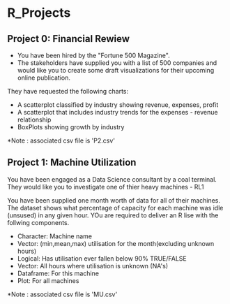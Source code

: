 # R_Projects

## Project 0:  Financial Rewiew 

* You have been hired by the "Fortune 500 Magazine". 
* The stakeholders have supplied you with a list of 500 companies and would like you to create some draft visualizations for their upcoming online publication.

They have requested the following charts:

* A scatterplot classified by industry showing revenue, expenses, profit
* A scatterplot that includes industry trends for the expenses - revenue relationship
* BoxPlots showing growth by industry 

*Note : associated csv file is 'P2.csv'


## Project 1:  Machine Utilization 

You have been engaged as a Data Science consultant by a coal terminal. They would like you to investigate one of thier heavy machines - RL1

You have been supplied one month worth of data for all of their machines. The dataset shows what percentage of capacity for each machine was idle (unsused) in any given hour. YOu are required to deliver an R lise with the follwing components.

* Character: Machine name 
* Vector: (min,mean,max) utilisation for the month(excluding unknown hours)
* Logical: Has utilisation ever fallen below 90% TRUE/FALSE
* Vector: All hours where utilisation is unknown (NA's)
* Dataframe: For this machine
* Plot: For all machines

*Note : associated csv file is 'MU.csv'
